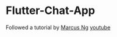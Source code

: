
# Flutter-Chat-App
Followed a tutorial by [Marcus Ng](https://marcus-ng.com/)
[youtube](https://www.youtube.com/watch?v=h-igXZCCrrc)

